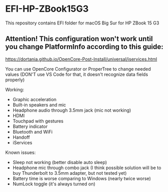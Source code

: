 # EFI-HP-ZBook15G3

This repository contains EFI folder for macOS Big Sur for HP ZBook 15 G3

## Attention! This configuration won't work until you change PlatformInfo according to this guide: 

https://dortania.github.io/OpenCore-Post-Install/universal/iservices.html

You can use OpenCore Configurator or ProperTree to change needed values (DON'T use VS Code for that, it doesn't recognize data fields properly)

Working:
* Graphic acceleration
* Built-in speakers and mic
* Headphone audio through 3.5mm jack (mic not working)
* HDMI
* Touchpad with gestures
* Battery indicator
* Bluetooth and WiFi
* Handoff
* iServices

Known issues:
* Sleep not working (better disable auto sleep)
* Headphone mic through combo jack (I think possible solution will be to buy Thunderbolt to 3.5mm adapter, but not tested yet)
* Battery time is worse comparing to Windows (nearly twice worse)
* NumLock toggle (it's always turned on)